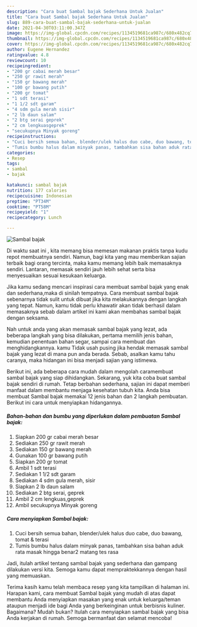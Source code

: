 ```yaml
---
description: "Cara buat Sambal bajak Sederhana Untuk Jualan"
title: "Cara buat Sambal bajak Sederhana Untuk Jualan"
slug: 889-cara-buat-sambal-bajak-sederhana-untuk-jualan
date: 2021-04-30T03:11:00.347Z
image: https://img-global.cpcdn.com/recipes/1134519681ca987c/680x482cq70/sambal-bajak-foto-resep-utama.jpg
thumbnail: https://img-global.cpcdn.com/recipes/1134519681ca987c/680x482cq70/sambal-bajak-foto-resep-utama.jpg
cover: https://img-global.cpcdn.com/recipes/1134519681ca987c/680x482cq70/sambal-bajak-foto-resep-utama.jpg
author: Eugene Hernandez
ratingvalue: 4.8
reviewcount: 10
recipeingredient:
- "200 gr cabai merah besar"
- "250 gr rawit merah"
- "150 gr bawang merah"
- "100 gr bawang putih"
- "200 gr tomat"
- "1 sdt terasi"
- "1 1/2 sdt garam"
- "4 sdm gula merah sisir"
- "2 lb daun salam"
- "2 btg serai geprek"
- "2 cm lengkuasgeprek"
- "secukupnya Minyak goreng"
recipeinstructions:
- "Cuci bersih semua bahan, blender/ulek halus duo cabe, duo bawang, tomat &amp; terasi"
- "Tumis bumbu halus dalam minyak panas, tambahkan sisa bahan aduk rata masak hingga benar2 matang tes rasa"
categories:
- Resep
tags:
- sambal
- bajak

katakunci: sambal bajak 
nutrition: 177 calories
recipecuisine: Indonesian
preptime: "PT34M"
cooktime: "PT58M"
recipeyield: "1"
recipecategory: Lunch

---
```



![Sambal bajak](https://img-global.cpcdn.com/recipes/1134519681ca987c/680x482cq70/sambal-bajak-foto-resep-utama.jpg)

Di waktu  saat ini , kita memang bisa memesan makanan praktis tanpa kudu repot membuatnya sendiri. Namun, bagi kita yang mau memberikan sajian terbaik bagi orang tercinta, maka kamu memang lebih baik memasaknya sendiri. Lantaran, memasak sendiri jauh lebih sehat serta bisa menyesuaikan sesuai kesukaan keluarga.

Jika kamu sedang mencari inspirasi cara membuat sambal bajak yang enak dan sederhana,maka di sinilah tempatnya. Cara membuat sambal bajak  sebenarnya tidak sulit untuk dibuat jika kita melakukannya dengan langkah yang tepat. Namun, kamu tidak perlu khawatir akan tidak berhasil dalam memasaknya 
sebab dalam artikel ini kami akan membahas sambal bajak dengan seksama.  



Nah untuk anda yang akan memasak sambal bajak yang lezat, ada beberapa langkah yang bisa dilakukan, pertama memilih jenis bahan, kemudian penentuan bahan segar, sampai cara membuat dan menghidangkannya. kamu Tidak usah pusing jika hendak memasak sambal bajak yang lezat di mana pun anda berada. Sebab, asalkan kamu  tahu caranya, maka hidangan ini bisa menjadi sajian yang istimewa.

Berikut ini, ada beberapa cara mudah dalam mengolah caramembuat sambal bajak yang siap dihidangkan. Sekarang, yuk kita coba buat sambal bajak sendiri di rumah. Tetap berbahan sederhana, sajian ini dapat memberi manfaat dalam membantu menjaga kesehatan tubuh kita. Anda bisa membuat Sambal bajak memakai 12 jenis bahan dan 2 langkah pembuatan. Berikut ini cara untuk menyiapkan hidangannya.

<!--inarticleads1-->

##### Bahan-bahan dan bumbu yang diperlukan dalam pembuatan Sambal bajak:

1. Siapkan 200 gr cabai merah besar
1. Sediakan 250 gr rawit merah
1. Sediakan 150 gr bawang merah
1. Gunakan 100 gr bawang putih
1. Siapkan 200 gr tomat
1. Ambil 1 sdt terasi
1. Sediakan 1 1/2 sdt garam
1. Sediakan 4 sdm gula merah, sisir
1. Siapkan 2 lb daun salam
1. Sediakan 2 btg serai, geprek
1. Ambil 2 cm lengkuas,geprek
1. Ambil secukupnya Minyak goreng




<!--inarticleads2-->

##### Cara menyiapkan Sambal bajak:

1. Cuci bersih semua bahan, blender/ulek halus duo cabe, duo bawang, tomat &amp; terasi
1. Tumis bumbu halus dalam minyak panas, tambahkan sisa bahan aduk rata masak hingga benar2 matang tes rasa




Jadi, itulah artikel tentang  sambal bajak  yang sederhana dan gampang dilakukan versi kita. Semoga kamu dapat mempraktekkannya dengan hasil yang memuaskan. 

Terima kasih kamu telah membaca resep yang kita tampilkan di halaman ini. Harapan kami, cara membuat  Sambal bajak yang mudah di atas dapat membantu Anda menyiapkan masakan yang enak untuk keluarga/teman ataupun menjadi ide bagi Anda yang berkeinginan untuk berbisnis kuliner. Bagaimana? Mudah bukan? Itulah cara menyiapkan sambal bajak yang bisa Anda kerjakan di rumah. Semoga bermanfaat dan selamat mencoba!

